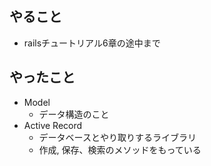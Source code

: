 ## やること

- railsチュートリアル6章の途中まで

## やったこと

- Model
  - データ構造のこと
- Active Record
  - データベースとやり取りするライブラリ
  - 作成, 保存、検索のメソッドをもっている  




